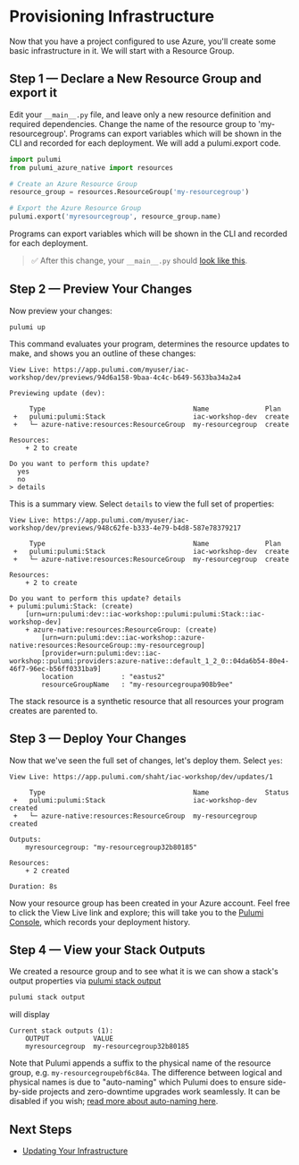 # Provisioning Infrastructure

Now that you have a project configured to use Azure, you'll create some basic infrastructure in it. We will start with a Resource Group.

## Step 1 &mdash; Declare a New Resource Group and export it

Edit your `__main__.py` file, and leave only a new resource definition and required dependencies. Change the name of the resource group to 'my-resourcegroup'. Programs can export variables which will be shown in the CLI and recorded for each deployment.  We will add a pulumi.export code.

```python
import pulumi
from pulumi_azure_native import resources

# Create an Azure Resource Group
resource_group = resources.ResourceGroup('my-resourcegroup')

# Export the Azure Resource Group
pulumi.export('myresourcegroup', resource_group.name)
```

Programs can export variables which will be shown in the CLI and recorded for each deployment.


> :white_check_mark: After this change, your `__main__.py` should [look like this](./code/03-provisioning-infrastructure/step1.py).

## Step 2 &mdash; Preview Your Changes

Now preview your changes:

```
pulumi up
```

This command evaluates your program, determines the resource updates to make, and shows you an outline of these changes:

```
View Live: https://app.pulumi.com/myuser/iac-workshop/dev/previews/94d6a158-9baa-4c4c-b649-5633ba34a2a4

Previewing update (dev):

     Type                                     Name              Plan       
 +   pulumi:pulumi:Stack                      iac-workshop-dev  create     
 +   └─ azure-native:resources:ResourceGroup  my-resourcegroup  create   
 
Resources:
    + 2 to create

Do you want to perform this update?
  yes
  no
> details
```

This is a summary view. Select `details` to view the full set of properties:

```
View Live: https://app.pulumi.com/myuser/iac-workshop/dev/previews/948c62fe-b333-4e79-b4d8-587e78379217

     Type                                     Name              Plan       
 +   pulumi:pulumi:Stack                      iac-workshop-dev  create     
 +   └─ azure-native:resources:ResourceGroup  my-resourcegroup  create     
 
Resources:
    + 2 to create

Do you want to perform this update? details
+ pulumi:pulumi:Stack: (create)
    [urn=urn:pulumi:dev::iac-workshop::pulumi:pulumi:Stack::iac-workshop-dev]
    + azure-native:resources:ResourceGroup: (create)
        [urn=urn:pulumi:dev::iac-workshop::azure-native:resources:ResourceGroup::my-resourcegroup]
        [provider=urn:pulumi:dev::iac-workshop::pulumi:providers:azure-native::default_1_2_0::04da6b54-80e4-46f7-96ec-b56ff0331ba9]
        location            : "eastus2"
        resourceGroupName   : "my-resourcegroupa908b9ee"
```

The stack resource is a synthetic resource that all resources your program creates are parented to.

## Step 3 &mdash; Deploy Your Changes

Now that we've seen the full set of changes, let's deploy them. Select `yes`:

```
View Live: https://app.pulumi.com/shaht/iac-workshop/dev/updates/1

     Type                                     Name              Status      
 +   pulumi:pulumi:Stack                      iac-workshop-dev  created     
 +   └─ azure-native:resources:ResourceGroup  my-resourcegroup  created     
 
Outputs:
    myresourcegroup: "my-resourcegroup32b80185"

Resources:
    + 2 created

Duration: 8s

```

Now your resource group has been created in your Azure account. Feel free to click the View Live link and explore; this will take you to the [Pulumi Console](https://www.pulumi.com/docs/intro/console/), which records your deployment history.

## Step 4 &mdash; View your Stack Outputs

We created a resource group and to see what it is we can show a stack's output properties via [pulumi stack output](https://www.pulumi.com/docs/reference/cli/pulumi_stack_output/)

```bash
pulumi stack output
```

will display

```
Current stack outputs (1):
    OUTPUT           VALUE
    myresourcegroup  my-resourcegroup32b80185
```

Note that Pulumi appends a suffix to the physical name of the resource group, e.g. `my-resourcegroupebf6c84a`. The difference between logical and physical names is due to "auto-naming" which Pulumi does to ensure side-by-side projects and zero-downtime upgrades work seamlessly. It can be disabled if you wish; [read more about auto-naming here](https://www.pulumi.com/docs/intro/concepts/programming-model/#autonaming).

## Next Steps

* [Updating Your Infrastructure](./04-updating-your-infrastructure.md)
